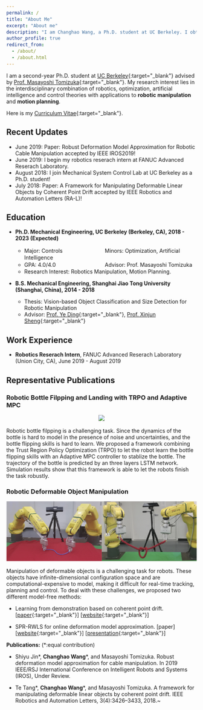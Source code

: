 ```yaml
---
permalink: /
title: "About Me"
excerpt: "About me"
description: "I am Changhao Wang, a Ph.D. student at UC Berkeley. I obtained my bachelor degree at Shanghai Jiao Tong University(SJTU) in 2018."
author_profile: true
redirect_from: 
  - /about/
  - /about.html
---
```

<!-- <p align="center">
<img src="/images/41552171008_.pic.jpg" width="600">
</p> -->

I am a second-year Ph.D. student at [UC Berkeley](https://www.berkeley.edu){:target="_blank"} advised by [Prof. Masayoshi Tomizuka](http://www.me.berkeley.edu/people/faculty/masayoshi-tomizuka){:target="_blank"}. My research interest lies in the interdisciplinary combination of robotics, optimization, artificial intelligence and control theories with applications to **robotic manipulation** and **motion planning**.

Here is my [Curriculum Vitae](/files/CV_Changhao.pdf){:target="_blank"}.

## Recent Updates

- June 2019: Paper: Robust Deformation Model Approximation for Robotic Cable Manipulation accepted by IEEE IROS2019!
- June 2019: I begin my robotics reserach intern at FANUC Advanced Reserach Laboratory.
- August 2018: I join Mechanical System Control Lab at UC Berkeley as a Ph.D. student!
- July 2018: Paper: A Framework for Manipulating Deformable Linear Objects by Coherent Point Drift accepted by IEEE Robotics and Automation Letters (RA-L)!

## Education

- **Ph.D. Mechanical Engineering, UC Berkeley (Berkeley, CA), 2018 - 2023 (Expected)**

    - Major: Controls　　　　　　　　Minors: Optimization, Artificial Intelligence
    - GPA: 4.0/4.0 　　　　　　　　　Advisor: Prof. Masayoshi Tomizuka
    - Research Interest: Robotics Manipulation, Motion Planning. 

- **B.S. Mechanical Engineering, Shanghai Jiao Tong University (Shanghai, China), 2014 - 2018**

    - Thesis: Vision-based Object Classification and Size Detection for Robotic Manipulation
    - Advisor:  [Prof. Ye Ding](http://me.sjtu.edu.cn/teacher_directory1/dinghua.html){:target="_blank"}, [Prof. Xinjun Sheng](http://me.sjtu.edu.cn/teacher_directory1/shengxinjun.html){:target="_blank"}

## Work Experience
- **Robotics Reserach Intern**, FANUC Advanced Reserach Laboratory (Union City, CA), June 2019 - August 2019


## Representative Publications
### Robotic Bottle Filpping and Landing with TRPO and Adaptive MPC
<p align="center">
<img src="/images/demo_video_reduce_size.gif" width="700">
</p>
Robotic bottle filpping is a challenging task. Since the dynamics of the bottle is hard to model in the presence of noise and uncertainties, and the bottle flipping skills is hard to learn. We proposed a framework combining the Trust Region Policy Optimization (TRPO) to let the robot learn the bottle flipping skills with an Adaptive MPC controller to stablize the bottle. The trajectory of the bottle is predicted by an three layers LSTM network. Simulation results show that this framework is able to let the robots finish the task robustly.

### Robotic Deformable Object Manipulation

<p align="center">
<img src="/images/cable_manipulation.jpg" width="700">
</p>

Manipulation of deformable objects is a challenging task for robots. These objects have infinite-dimensional configuration space and are computational-expensive to model, making it difficult for real-time tracking, planning and control. To deal with these challenges, we proposed two different model-free methods: 

- Learning from demonstration based on coherent point drift. \[[paper](/files/rope_framework.pdf){:target="_blank"}\] \[[website](https://me.berkeley.edu/~tetang/RAL2018/RopeManipulation.html){:target="_blank"}\]

- SPR-RWLS for online deformation model approximation. \[paper\] \[[website](https://changhaowang.github.io/IROS2019/SPRRWLS){:target="_blank"}\] \[[presentation](/files/CW_SPR_RWLS_Group_Meeting.pdf){:target="_blank"}\]

**Publications:** (\*:equal contribution)

- Shiyu Jin*, **Changhao Wang**\*, and Masayoshi Tomizuka. Robust deformation model approximation for cable manipulation. In 2019 IEEE/RSJ International Conference on Intelligent Robots and Systems (IROS), Under Review.

- Te Tang*, **Changhao Wang**\*, and Masayoshi Tomizuka. A framework for manipulating deformable linear objects by coherent point drift. IEEE Robotics and Automation Letters, 3(4):3426–3433, 2018.~